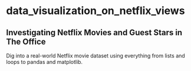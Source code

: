 # data_visualization_on_netflix_views
## Investigating Netflix Movies and Guest Stars in The Office

Dig into a real-world Netflix movie dataset using everything from lists and loops to pandas and matplotlib. 
